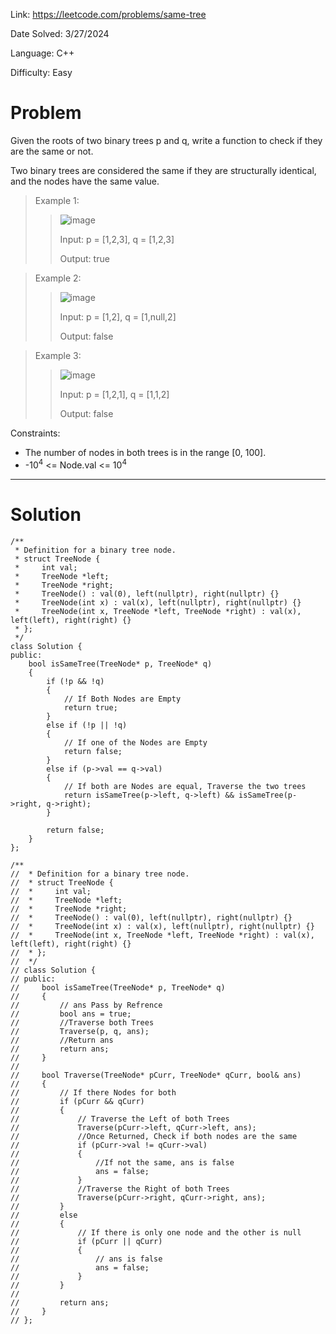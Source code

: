 Link: https://leetcode.com/problems/same-tree

Date Solved: 3/27/2024

Language: C++

Difficulty: Easy

# Problem

Given the roots of two binary trees p and q, write a function to check if they are the same or not.

Two binary trees are considered the same if they are structurally identical, and the nodes have the same value.

>Example 1:
>
>>![image](https://github.com/BrianDang03/Leet-Code-Solved/assets/124744302/f2cc7ed6-8fb0-4848-8a5e-c3beda30d1d6)
>>
>>Input: p = [1,2,3], q = [1,2,3]
>>
>>Output: true

>Example 2:
>
>>![image](https://github.com/BrianDang03/Leet-Code-Solved/assets/124744302/8a0a785c-3c34-4cbc-ae8a-845407a75013)
>>
>>Input: p = [1,2], q = [1,null,2]
>>
>>Output: false

>Example 3:
>
>>![image](https://github.com/BrianDang03/Leet-Code-Solved/assets/124744302/be9dd7d0-5542-461c-94ec-ce2d5434b8c9)
>>
>>Input: p = [1,2,1], q = [1,1,2]
>>
>>Output: false
 
Constraints:

- The number of nodes in both trees is in the range [0, 100].
- -10<sup>4</sup> <= Node.val <= 10<sup>4</sup>

---

# Solution

```
/**
 * Definition for a binary tree node.
 * struct TreeNode {
 *     int val;
 *     TreeNode *left;
 *     TreeNode *right;
 *     TreeNode() : val(0), left(nullptr), right(nullptr) {}
 *     TreeNode(int x) : val(x), left(nullptr), right(nullptr) {}
 *     TreeNode(int x, TreeNode *left, TreeNode *right) : val(x), left(left), right(right) {}
 * };
 */
class Solution {
public:
    bool isSameTree(TreeNode* p, TreeNode* q) 
    {        
        if (!p && !q)
        {
            // If Both Nodes are Empty
            return true;
        }  
        else if (!p || !q)
        {
            // If one of the Nodes are Empty
            return false;
        }
        else if (p->val == q->val)
        {
            // If both are Nodes are equal, Traverse the two trees 
            return isSameTree(p->left, q->left) && isSameTree(p->right, q->right);
        }    

        return false;
    }
};

/**
//  * Definition for a binary tree node.
//  * struct TreeNode {
//  *     int val;
//  *     TreeNode *left;
//  *     TreeNode *right;
//  *     TreeNode() : val(0), left(nullptr), right(nullptr) {}
//  *     TreeNode(int x) : val(x), left(nullptr), right(nullptr) {}
//  *     TreeNode(int x, TreeNode *left, TreeNode *right) : val(x), left(left), right(right) {}
//  * };
//  */
// class Solution {
// public:
//     bool isSameTree(TreeNode* p, TreeNode* q) 
//     {
//         // ans Pass by Refrence
//         bool ans = true;
//         //Traverse both Trees
//         Traverse(p, q, ans);
//         //Return ans
//         return ans;         
//     }
//
//     bool Traverse(TreeNode* pCurr, TreeNode* qCurr, bool& ans)
//     {
//         // If there Nodes for both
//         if (pCurr && qCurr)
//         {
//             // Traverse the Left of both Trees
//             Traverse(pCurr->left, qCurr->left, ans);
//             //Once Returned, Check if both nodes are the same 
//             if (pCurr->val != qCurr->val)
//             {
//                 //If not the same, ans is false
//                 ans = false;
//             }
//             //Traverse the Right of both Trees
//             Traverse(pCurr->right, qCurr->right, ans);
//         } 
//         else
//         {
//             // If there is only one node and the other is null  
//             if (pCurr || qCurr)
//             {
//                 // ans is false
//                 ans = false; 
//             }  
//         }                     
//    
//         return ans;
//     }  
// };
```
